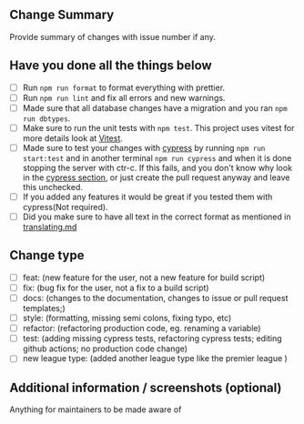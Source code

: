 ## Change Summary

Provide summary of changes with issue number if any.

## Have you done all the things below

- [ ] Run `npm run format` to format everything with prettier.
- [ ] Run `npm run lint` and fix all errors and new warnings.
- [ ] Made sure that all database changes have a migration and you ran `npm run dbtypes`.
- [ ] Make sure to run the unit tests with `npm test`. This project uses vitest for more details look
      at [Vitest](#Vitest).
- [ ] Made sure to test your changes with [cypress](#cypress) by running `npm run start:test` and in another terminal
      `npm run cypress` and when it is done stopping the server with ctr-c. If this fails, and you don't know why look in
      the [cypress section](#cypress), or just create the pull request anyway and leave this unchecked.
- [ ] If you added any features it would be great if you tested them with cypress(Not required).
- [ ] Did you make sure to have all text in the correct format as mentioned in [translating.md](TRANSLATING.MD#help)

## Change type

- [ ] feat: (new feature for the user, not a new feature for build script)
- [ ] fix: (bug fix for the user, not a fix to a build script)
- [ ] docs: (changes to the documentation, changes to issue or pull request templates;)
- [ ] style: (formatting, missing semi colons, fixing typo, etc)
- [ ] refactor: (refactoring production code, eg. renaming a variable)
- [ ] test: (adding missing cypress tests, refactoring cypress tests; editing github actions; no production code change)
- [ ] new league type: (added another league type like the premier league )

## Additional information / screenshots (optional)

Anything for maintainers to be made aware of
